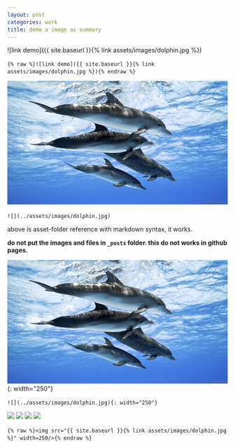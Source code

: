 ```yaml
---
layout: post
categories: work
title: demo a image as summary
---
```


![link demo]({{ site.baseurl }}{% link assets/images/dolphin.jpg %})

`{% raw %}![link demo]({{ site.baseurl }}{% link assets/images/dolphin.jpg %}){% endraw %}`

![](../assets/images/dolphin.jpg)

`![](../assets/images/dolphin.jpg)`

above is asset-folder reference with markdown syntax, it works.

**do not put the images and files in `_posts` folder. this do not works in github pages.**


![](../assets/images/dolphin.jpg){: width="250"}

`![](../assets/images/dolphin.jpg){: width="250"}`


<img src="{{ site.baseurl }}{% link assets/images/dolphin.jpg %}" width=225/>
<img src="{{ site.baseurl }}{% link assets/images/dolphin.jpg %}" width=225/>
<img src="{{ site.baseurl }}{% link assets/images/dolphin.jpg %}" width=225/>
<img src="{{ site.baseurl }}{% link assets/images/dolphin.jpg %}" width=225/>

`{% raw %}<img src="{{ site.baseurl }}{% link assets/images/dolphin.jpg %}" width=250/>{% endraw %}`
